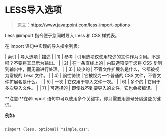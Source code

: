 # LESS导入选项

> 原文：<https://www.javatpoint.com/less-import-options>

Less @import 指令便于您同时导入 Less 和 CSS 样式表。

在 import 语句中实现的导入指令列表:

| 索引 | 导入选项 | 描述 |
| 1) | 参考 | 引用选项仅使用较少的文件作为引用。不是吗？不要将其显示为输出。 |
| 2) | 在一条直线上的 | 内联选项便于您将 CSS 复制到输出中，而无需进行处理。 |
| 3) | 较少的 | 不管文件扩展名是什么，它都被视为常规的 Less 文件。 |
| 4) | 钢性铸铁 | 它被视为一个普通的 CSS 文件，不管文件扩展名是什么。 |
| 5) | 一次 | 它仅用于导入文件一次。 |
| 6) | 多个的 | 它用于多次导入文件。 |
| 7) | 可选择的 | 即使找不到要导入的文件，它也会被编译。 |

**注意:**在@import 语句中可以使用多个关键字。你只需要用逗号分隔这些关键词。

**例如:**

```

@import (less, optional) "simple.css";

```